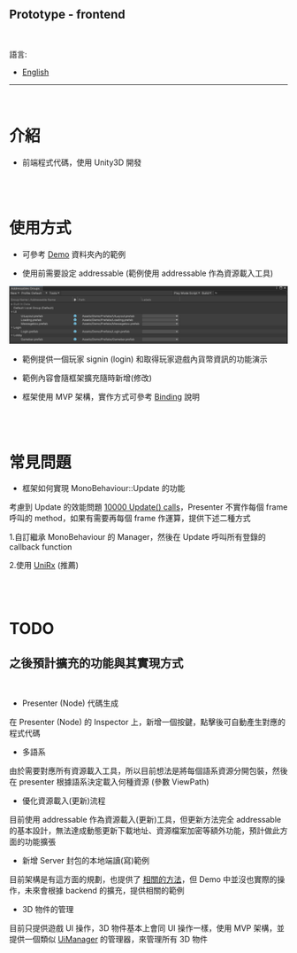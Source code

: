 ## Prototype - frontend

<br>

語言:

* [English](README_en.md)

---

<br>

# 介紹

- 前端程式代碼，使用 Unity3D 開發

<br><br>

# 使用方式

- 可參考 [Demo](./Assets/Demo/) 資料夾內的範例

- 使用前需要設定 addressable (範例使用 addressable 作為資源載入工具)

![Group Name 可自行設定，Addressable Name 需按照圖片設定](../imgs/addressables.png)

- 範例提供一個玩家 signin (login) 和取得玩家遊戲內貨幣資訊的功能演示

- 範例內容會隨框架擴充隨時新增(修改)

- 框架使用 MVP 架構，實作方式可參考 [Binding](./Assets/Scripts/Utility/Bind/README.md) 說明

<br><br>

# 常見問題

- 框架如何實現 MonoBehaviour::Update 的功能

考慮到 Update 的效能問題 [10000 Update() calls](https://blog.unity.com/engine-platform/10000-update-calls)，Presenter 不實作每個 frame 呼叫的 method，如果有需要再每個 frame 作運算，提供下述二種方式

1.自訂繼承 MonoBehaviour 的 Manager，然後在 Update 呼叫所有登錄的 callback function

2.使用 [UniRx](https://github.com/neuecc/UniRx) (推薦)

<br><br>

# TODO

## 之後預計擴充的功能與其實現方式

<br>

- Presenter (Node) 代碼生成

在 Presenter (Node) 的 Inspector 上，新增一個按鍵，點擊後可自動產生對應的程式代碼

- 多語系

由於需要對應所有資源載入工具，所以目前想法是將每個語系資源分開包裝，然後在 presenter 根據語系決定載入何種資源 (參數 ViewPath)

- 優化資源載入(更新)流程

目前使用 addressable 作為資源載入(更新)工具，但更新方法完全 addressable 的基本設計，無法達成動態更新下載地址、資源檔案加密等額外功能，預計做此方面的功能擴張

- 新增 Server 封包的本地端讀(寫)範例

目前架構是有這方面的規劃，也提供了 [相關的方法](./Assets/Scripts/Utility/Network/WebRequest/Model/)，但 Demo 中並沒也實際的操作，未來會根據 backend 的擴充，提供相關的範例

- 3D 物件的管理

目前只提供遊戲 UI 操作，3D 物件基本上會同 UI 操作一樣，使用 MVP 架構，並提供一個類似 [UiManager](./Assets/Scripts/Utility/UI/README.md) 的管理器，來管理所有 3D 物件



